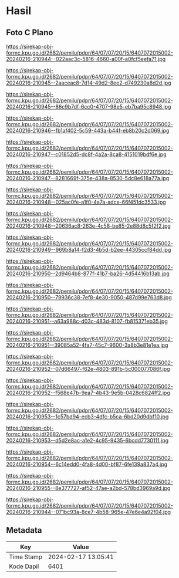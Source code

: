 # Hasil

## Foto C Plano

https://sirekap-obj-formc.kpu.go.id/2682/pemilu/pdpr/64/07/07/20/15/6407072015002-20240216-210944--022aac3c-5816-4660-a00f-a0fcf5eefa71.jpg

https://sirekap-obj-formc.kpu.go.id/2682/pemilu/pdpr/64/07/07/20/15/6407072015002-20240216-210945--2aaceac8-7d14-49d2-8ee2-d749230a8d2d.jpg

https://sirekap-obj-formc.kpu.go.id/2682/pemilu/pdpr/64/07/07/20/15/6407072015002-20240216-210945--86c9b7df-6cc0-4707-98e5-eb7ba95c8948.jpg

https://sirekap-obj-formc.kpu.go.id/2682/pemilu/pdpr/64/07/07/20/15/6407072015002-20240216-210946--fb1af402-5c59-443a-b44f-eb8b20c2d069.jpg

https://sirekap-obj-formc.kpu.go.id/2682/pemilu/pdpr/64/07/07/20/15/6407072015002-20240216-210947--c01852d5-dc8f-4a2a-8ca8-4151019bdf6e.jpg

https://sirekap-obj-formc.kpu.go.id/2682/pemilu/pdpr/64/07/07/20/15/6407072015002-20240216-210947--8281669f-375e-438a-8530-5dc8e618a77a.jpg

https://sirekap-obj-formc.kpu.go.id/2682/pemilu/pdpr/64/07/07/20/15/6407072015002-20240216-210948--025ac0fe-a1f0-4a7a-adce-66f451dc3533.jpg

https://sirekap-obj-formc.kpu.go.id/2682/pemilu/pdpr/64/07/07/20/15/6407072015002-20240216-210948--20636ac8-263e-4c58-be85-2e88d8c5f2f2.jpg

https://sirekap-obj-formc.kpu.go.id/2682/pemilu/pdpr/64/07/07/20/15/6407072015002-20240216-210949--969b8a14-f2d3-4b5d-b2ee-44305ccf84dd.jpg

https://sirekap-obj-formc.kpu.go.id/2682/pemilu/pdpr/64/07/07/20/15/6407072015002-20240216-210950--2d9464b8-877f-41b7-ba26-4d54416b13ab.jpg

https://sirekap-obj-formc.kpu.go.id/2682/pemilu/pdpr/64/07/07/20/15/6407072015002-20240216-210950--79936c38-7ef8-4e30-9050-487d99e763d8.jpg

https://sirekap-obj-formc.kpu.go.id/2682/pemilu/pdpr/64/07/07/20/15/6407072015002-20240216-210951--a63a988c-d03c-483d-8107-fb815371eb35.jpg

https://sirekap-obj-formc.kpu.go.id/2682/pemilu/pdpr/64/07/07/20/15/6407072015002-20240216-210951--39085a52-4fa7-45c7-9600-3a8b3e81e1ea.jpg

https://sirekap-obj-formc.kpu.go.id/2682/pemilu/pdpr/64/07/07/20/15/6407072015002-20240216-210952--07d66497-f62e-4803-891b-5c000077086f.jpg

https://sirekap-obj-formc.kpu.go.id/2682/pemilu/pdpr/64/07/07/20/15/6407072015002-20240216-210952--f568e47b-9ea7-4b43-9e5b-0428c6824ff2.jpg

https://sirekap-obj-formc.kpu.go.id/2682/pemilu/pdpr/64/07/07/20/15/6407072015002-20240216-210953--1c57bd94-ecb3-4dfc-b5ca-6bd20d9dbf10.jpg

https://sirekap-obj-formc.kpu.go.id/2682/pemilu/pdpr/64/07/07/20/15/6407072015002-20240216-210953--d5d2e8ac-a1e2-4c95-9435-6bcdd7730111.jpg

https://sirekap-obj-formc.kpu.go.id/2682/pemilu/pdpr/64/07/07/20/15/6407072015002-20240216-210954--6c14edd0-4fa8-4d00-bf87-6fe139a837a4.jpg

https://sirekap-obj-formc.kpu.go.id/2682/pemilu/pdpr/64/07/07/20/15/6407072015002-20240216-210955--8e377727-af52-47ae-a2bd-578bd3969a9d.jpg

https://sirekap-obj-formc.kpu.go.id/2682/pemilu/pdpr/64/07/07/20/15/6407072015002-20240216-210944--071bc93a-8ce7-4b58-965e-47e6e4a92f04.jpg


## Metadata

| Key        | Value               |
| ---------- | ------------------- |
| Time Stamp | 2024-02-17 13:05:41 |
| Kode Dapil | 6401                |



